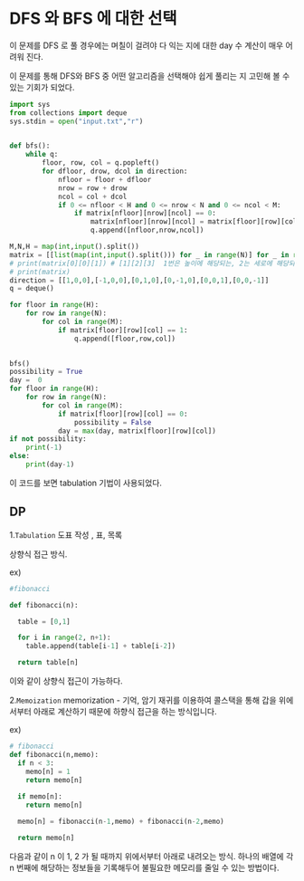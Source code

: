 # DFS 와 BFS 에 대한 선택
이 문제를 DFS 로 풀 경우에는 며칠이 걸려야 다 익는 지에 대한 day 수 계산이 매우 어려워 진다. 

이 문제를 통해 DFS와 BFS 중 어떤 알고리즘을 선택해야 쉽게 풀리는 지 고민해 볼 수 있는 기회가 되었다.

```python 
import sys
from collections import deque
sys.stdin = open("input.txt","r")
       

def bfs():
    while q:
        floor, row, col = q.popleft()
        for dfloor, drow, dcol in direction:
            nfloor = floor + dfloor
            nrow = row + drow
            ncol = col + dcol
            if 0 <= nfloor < H and 0 <= nrow < N and 0 <= ncol < M:
                if matrix[nfloor][nrow][ncol] == 0:
                    matrix[nfloor][nrow][ncol] = matrix[floor][row][col] + 1
                    q.append([nfloor,nrow,ncol])

M,N,H = map(int,input().split())
matrix = [[list(map(int,input().split())) for _ in range(N)] for _ in range(H)]
# print(matrix[0][0][1]) # [1][2][3]  1번은 높이에 해당되는, 2는 세로에 해당되는 3 은 가로에 해당.
# print(matrix)
direction = [[1,0,0],[-1,0,0],[0,1,0],[0,-1,0],[0,0,1],[0,0,-1]]
q = deque()

for floor in range(H):
    for row in range(N):
        for col in range(M):
            if matrix[floor][row][col] == 1:
                q.append([floor,row,col])
    

bfs()
possibility = True
day =  0
for floor in range(H):
    for row in range(N):
        for col in range(M):
            if matrix[floor][row][col] == 0:
                possibility = False
            day = max(day, matrix[floor][row][col])    
if not possibility:
    print(-1)
else:
    print(day-1)
```
이 코드를 보면 tabulation 기법이 사용되었다. 

## DP
1.`Tabulation`
도표 작성 , 표, 목록

상향식 접근 방식.

ex) 
```python
#fibonacci

def fibonacci(n):

  table = [0,1] 

  for i in range(2, n+1):
    table.append(table[i-1] + table[i-2])

  return table[n]
```
이와 같이 상향식 접근이 가능하다.

2.`Memoization`
memorization - 기억, 암기
재귀를 이용하여 콜스택을 통해 갑을 위에서부터 아래로 계산하기 때문에 하향식 접근을 하는 방식입니다. 

ex)
```python
# fibonacci
def fibonacci(n,memo):
  if n < 3:
    memo[n] = 1
    return memo[n] 
  
  if memo[n]:
    return memo[n]

  memo[n] = fibonacci(n-1,memo) + fibonacci(n-2,memo)

  return memo[n]


```
다음과 같이 n 이 1, 2 가 될 때까지 위에서부터 아래로 내려오는 방식. 하나의 배열에 각 n 번째에 해당하는 정보들을 기록해두어 불필요한 메모리를 줄일 수 있는 방법이다. 